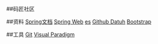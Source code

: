 ##码匠社区

##资料
[Spring文档](https://spring.io/guides)
[Spring Web](https://spring.io/guides/gs/serving-web-content/)
[es](https://elasticsearch.cn/explore/)
[Github Datuh](https://developer.github.com/apps/building-oauth-apps/creating-an-oauth-app/)
[Bootstrap](https://www.bootcss.com/)


##工具
[Git](https://git-scm.com/downloads)
[Visual Paradigm](https://www.viaual-paradign.com)